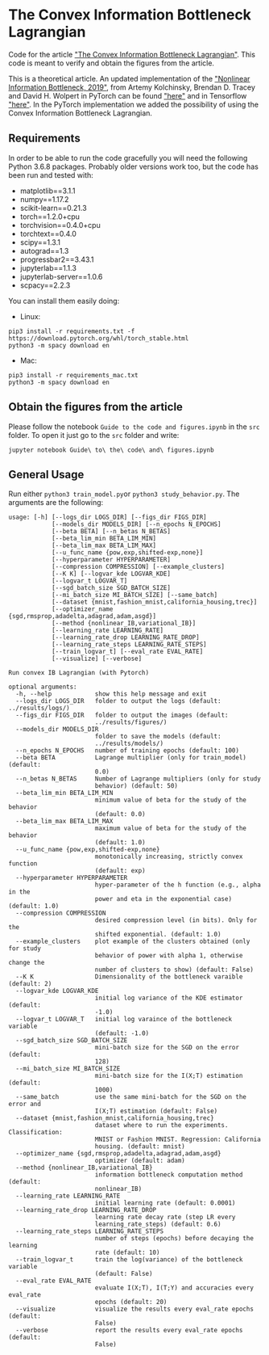 # The Convex Information Bottleneck Lagrangian

Code for the article ["The Convex Information Bottleneck Lagrangian"](https://arxiv.org/abs/1911.11000). This code is meant to verify and obtain the figures from the article. 

This is a theoretical article. An updated implementation of the ["Nonlinear Information Bottleneck, 2019"](https://arxiv.org/abs/1705.02436), from Artemy Kolchinsky, Brendan D. Tracey and David H. Wolpert in PyTorch can be found ["here"](https://github.com/burklight/nonlinear-IB-PyTorch) and in Tensorflow ["here"](https://github.com/artemyk/nonlinearIB). In the PyTorch implementation we added the possibility of using the Convex Information Bottleneck Lagrangian.

## Requirements

In order to be able to run the code gracefully you will need the following Python 3.6.8 packages. Probably older versions work too, but the code has been run and tested with:

- matplotlib==3.1.1
- numpy==1.17.2
- scikit-learn==0.21.3
- torch==1.2.0+cpu
- torchvision==0.4.0+cpu
- torchtext==0.4.0
- scipy==1.3.1
- autograd==1.3
- progressbar2==3.43.1
- jupyterlab==1.1.3
- jupyterlab-server==1.0.6
- scpacy==2.2.3

You can install them easily doing:

- Linux: 
```console 
pip3 install -r requirements.txt -f https://download.pytorch.org/whl/torch_stable.html 
python3 -m spacy download en
```
- Mac:
```console 
pip3 install -r requirements_mac.txt 
python3 -m spacy download en
```

## Obtain the figures from the article 

Please follow the notebook `Guide to the code and figures.ipynb` in the `src` folder. To open it just go to the `src` folder and write:
```
jupyter notebook Guide\ to\ the\ code\ and\ figures.ipynb
```

## General Usage

Run either ```python3 train_model.py```or ```python3 study_behavior.py```. The arguments are the following:

```console
usage: [-h] [--logs_dir LOGS_DIR] [--figs_dir FIGS_DIR]
            [--models_dir MODELS_DIR] [--n_epochs N_EPOCHS]
            [--beta BETA] [--n_betas N_BETAS]
            [--beta_lim_min BETA_LIM_MIN]
            [--beta_lim_max BETA_LIM_MAX]
            [--u_func_name {pow,exp,shifted-exp,none}]
            [--hyperparameter HYPERPARAMETER]
            [--compression COMPRESSION] [--example_clusters]
            [--K K] [--logvar_kde LOGVAR_KDE]
            [--logvar_t LOGVAR_T]
            [--sgd_batch_size SGD_BATCH_SIZE]
            [--mi_batch_size MI_BATCH_SIZE] [--same_batch]
            [--dataset {mnist,fashion_mnist,california_housing,trec}]
            [--optimizer_name {sgd,rmsprop,adadelta,adagrad,adam,asgd}]
            [--method {nonlinear_IB,variational_IB}]
            [--learning_rate LEARNING_RATE]
            [--learning_rate_drop LEARNING_RATE_DROP]
            [--learning_rate_steps LEARNING_RATE_STEPS]
            [--train_logvar_t] [--eval_rate EVAL_RATE]
            [--visualize] [--verbose]

Run convex IB Lagrangian (with Pytorch)

optional arguments:
  -h, --help            show this help message and exit
  --logs_dir LOGS_DIR   folder to output the logs (default: ../results/logs/)
  --figs_dir FIGS_DIR   folder to output the images (default:
                        ../results/figures/)
  --models_dir MODELS_DIR
                        folder to save the models (default:
                        ../results/models/)
  --n_epochs N_EPOCHS   number of training epochs (default: 100)
  --beta BETA           Lagrange multiplier (only for train_model) (default:
                        0.0)
  --n_betas N_BETAS     Number of Lagrange multipliers (only for study
                        behavior) (default: 50)
  --beta_lim_min BETA_LIM_MIN
                        minimum value of beta for the study of the behavior
                        (default: 0.0)
  --beta_lim_max BETA_LIM_MAX
                        maximum value of beta for the study of the behavior
                        (default: 1.0)
  --u_func_name {pow,exp,shifted-exp,none}
                        monotonically increasing, strictly convex function
                        (default: exp)
  --hyperparameter HYPERPARAMETER
                        hyper-parameter of the h function (e.g., alpha in the
                        power and eta in the exponential case) (default: 1.0)
  --compression COMPRESSION
                        desired compression level (in bits). Only for the
                        shifted exponential. (default: 1.0)
  --example_clusters    plot example of the clusters obtained (only for study
                        behavior of power with alpha 1, otherwise change the
                        number of clusters to show) (default: False)
  --K K                 Dimensionality of the bottleneck varaible (default: 2)
  --logvar_kde LOGVAR_KDE
                        initial log variance of the KDE estimator (default:
                        -1.0)
  --logvar_t LOGVAR_T   initial log varaince of the bottleneck variable
                        (default: -1.0)
  --sgd_batch_size SGD_BATCH_SIZE
                        mini-batch size for the SGD on the error (default:
                        128)
  --mi_batch_size MI_BATCH_SIZE
                        mini-batch size for the I(X;T) estimation (default:
                        1000)
  --same_batch          use the same mini-batch for the SGD on the error and
                        I(X;T) estimation (default: False)
  --dataset {mnist,fashion_mnist,california_housing,trec}
                        dataset where to run the experiments. Classification:
                        MNIST or Fashion MNIST. Regression: California
                        housing. (default: mnist)
  --optimizer_name {sgd,rmsprop,adadelta,adagrad,adam,asgd}
                        optimizer (default: adam)
  --method {nonlinear_IB,variational_IB}
                        information bottleneck computation method (default:
                        nonlinear_IB)
  --learning_rate LEARNING_RATE
                        initial learning rate (default: 0.0001)
  --learning_rate_drop LEARNING_RATE_DROP
                        learning rate decay rate (step LR every
                        learning_rate_steps) (default: 0.6)
  --learning_rate_steps LEARNING_RATE_STEPS
                        number of steps (epochs) before decaying the learning
                        rate (default: 10)
  --train_logvar_t      train the log(variance) of the bottleneck variable
                        (default: False)
  --eval_rate EVAL_RATE
                        evaluate I(X;T), I(T;Y) and accuracies every eval_rate
                        epochs (default: 20)
  --visualize           visualize the results every eval_rate epochs (default:
                        False)
  --verbose             report the results every eval_rate epochs (default:
                        False)
```

